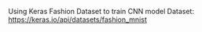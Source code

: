 Using Keras Fashion Dataset to train CNN model
Dataset: https://keras.io/api/datasets/fashion_mnist
